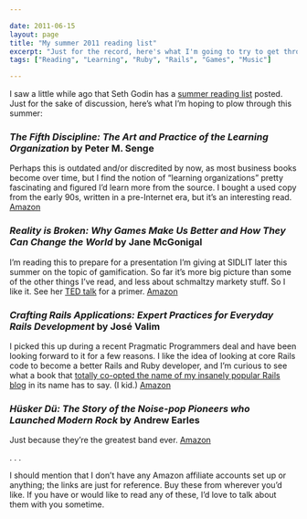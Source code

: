 ```yaml
---

date: 2011-06-15
layout: page
title: "My summer 2011 reading list"
excerpt: "Just for the record, here's what I'm going to try to get through this summer."
tags: ["Reading", "Learning", "Ruby", "Rails", "Games", "Music"]

---
```


I saw a little while ago that Seth Godin has a [summer reading
list](http://www.squidoo.com/summer-reading-2011) posted. Just for the
sake of discussion, here’s what I’m hoping to plow through this summer:

### *The Fifth Discipline: The Art and Practice of the Learning Organization* by Peter M. Senge

Perhaps this is outdated and/or discredited by now, as most business
books become over time, but I find the notion of “learning
organizations” pretty fascinating and figured I’d learn more from the
source. I bought a used copy from the early 90s, written in a
pre-Internet era, but it’s an interesting read.
[Amazon](http://www.amazon.com/Fifth-Discipline-Practice-Learning-Organization/dp/0385517254/ref=sr_1_1?ie=UTF8&qid=1308191656&sr=8-1)

### *Reality is Broken: Why Games Make Us Better and How They Can Change the World* by Jane McGonigal

I’m reading this to prepare for a presentation I’m giving at SIDLIT
later this summer on the topic of gamification. So far it’s more big
picture than some of the other things I’ve read, and less about
schmaltzy markety stuff. So I like it. See her [TED
talk](http://www.ted.com/talks/jane_mcgonigal_gaming_can_make_a_better_world.html)
for a primer.
[Amazon](http://www.amazon.com/Reality-Broken-Games-Better-Change/dp/1594202850/ref=sr_1_1?ie=UTF8&qid=1308191040&sr=8-1)

### *Crafting Rails Applications: Expert Practices for Everyday Rails Development* by Jos&eacute; Valim

I picked this up during a recent Pragmatic Programmers deal and have
been looking forward to it for a few reasons. I like the idea of looking
at core Rails code to become a better Rails and Ruby developer, and I’m
curious to see what a book that [totally co-opted the name of my
insanely popular Rails blog](http://everydayrails.com/) in its name has
to say. (I kid.)
[Amazon](http://www.amazon.com/Crafting-Rails-Applications-Development-Programmers/dp/1934356735/ref=sr_1_1?ie=UTF8&qid=1308191302&sr=8-1)

### *H&uuml;sker D&uuml;: The Story of the Noise-pop Pioneers who Launched Modern Rock* by Andrew Earles

Just because they’re the greatest band ever.
[Amazon](http://www.amazon.com/Husker-Du-Noise-Pop-Pioneers-Launched/dp/0760335044/ref=sr_1_1?s=books&ie=UTF8&qid=1308192451&sr=1-1)

. . .

I should mention that I don’t have any Amazon affiliate accounts set up
or anything; the links are just for reference. Buy these from wherever
you’d like. If you have or would like to read any of these, I’d love to
talk about them with you sometime.
